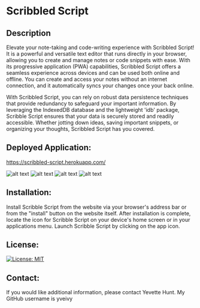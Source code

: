 
# Scribbled Script

## Description

Elevate your note-taking and code-writing experience with Scribbled Script! It is a powerful and versatile text editor that runs directly in your browser, allowing you to create and manage notes or code snippets with ease. With its progressive application (PWA) capabilities, Scribbled Script offers a seamless experience across devices and can be used both online and offline. You can create and access your notes without an internet connection, and it automatically syncs your changes once your back online.

With Scribbled Script, you can rely on robust data persistence techniques that provide redundancy to safeguard your important information. By leveraging the IndexedDB database and the lightweight 'idb' package, Scribble Script ensures that your data is securely stored and readily accessible. Whether jotting down ideas, saving important snippets, or organizing your thoughts, Scribbled Script has you covered.

## Deployed Application: 

https://scribbled-script.herokuapp.com/

![alt text](./images/scribbled-script-screencapture.png)
![alt text](./images/scribbled-script-screencapture.png)
![alt text](./images/scribbled-script-screencapture.png)
![alt text](./images/scribbled-script-screencapture.png)


## Installation:

Install Scribble Script from the website via your browser's address bar or from the "install" button on the website itself. After installation is complete, locate the icon for Scribble Script on your device's home screen or in your applications menu. Launch Scribble Script by clicking on the app icon. 

## License:

[![License: MIT](https://img.shields.io/badge/License-MIT-yellow.svg)](https://opensource.org/licenses/MIT)

## Contact:

If you would like additional information, please contact Yevette Hunt.
My GitHub username is yveivy




